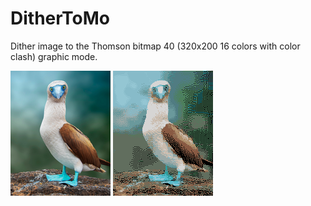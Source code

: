# DitherToMo
Dither image to the Thomson bitmap 40 (320x200 16 colors with color clash) graphic mode.


<img src="images/original.png">   <img src="images/thomsonReprocessed.gif">
